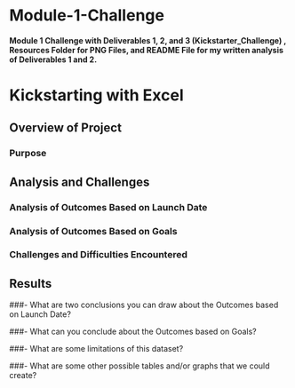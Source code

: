 # Module-1-Challenge
#### Module 1 Challenge with Deliverables 1, 2, and 3 (Kickstarter_Challenge) , Resources Folder for PNG Files, and README File for my written analysis of Deliverables 1 and 2.
###
###
# Kickstarting with Excel

## Overview of Project

### Purpose

## Analysis and Challenges

### Analysis of Outcomes Based on Launch Date

### Analysis of Outcomes Based on Goals

### Challenges and Difficulties Encountered

## Results

###- What are two conclusions you can draw about the Outcomes based on Launch Date?

###- What can you conclude about the Outcomes based on Goals?

###- What are some limitations of this dataset?

###- What are some other possible tables and/or graphs that we could create?
